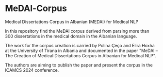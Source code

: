 # MeDAl-Corpus
Medical Dissertations Corpus in Albanian (MEDAl) for Medical NLP

In this repository find the MeDAl corpus derived from parsing more than 300 dissertations in the medical domain in the Albanian language.

The work for the corpus creation is carried by Polina Çeço and Elira Hoxha at the University of Tirana in Albania and documented in the paper "MeDAl – The Creation of Medical Dissertations Corpus in Albanian for Medical NLP".

The authors are aiming to publish the paper and present the corpus in the ICAMCS 2024 conference.
